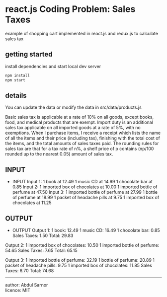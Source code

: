 # react.js Coding Problem: Sales Taxes

example of shopping cart implemented in react.js and redux.js to calculate sales tax

## getting started

install dependencies and start local dev server

```sh
npm install
npm start
```

## details
You can update the data or modify the data in src/data/products.js

Basic sales tax is applicable at a rate of 10% on all goods, except books, food, and medical products that are exempt. Import duty is an additional sales tax applicable on all imported goods at a rate of 5%, with no exemptions.
When I purchase items, I receive a receipt which lists the name of all the items and their price (including tax), finishing with the total cost of the items, and the total amounts of sales taxes paid. The rounding rules for sales tax are that for a tax rate of n%, a shelf price of p contains (np/100 rounded up to the nearest 0.05) amount of sales tax.

## INPUT
- INPUT
Input 1:
1 book at 12.49
1 music CD at 14.99
1 chocolate bar at 0.85
Input 2:
1 imported box of chocolates at 10.00 1 imported bottle of perfume at 47.50
Input 3:
1 imported bottle of perfume at 27.99 1 bottle of perfume at 18.99
1 packet of headache pills at 9.75
1 imported box of chocolates at 11.25

## OUTPUT
- OUTPUT
Output 1:
1 book: 12.49
1 music CD: 16.49
1 chocolate bar: 0.85 Sales Taxes: 1.50 Total: 29.83

Output 2:
1 imported box of chocolates: 10.50 1 imported bottle of perfume: 54.65 Sales Taxes: 7.65
Total: 65.15

Output 3:
1 imported bottle of perfume: 32.19 1 bottle of perfume: 20.89
1 packet of headache pills: 9.75
1 imported box of chocolates: 11.85 Sales Taxes: 6.70
Total: 74.68

* * *
author: Abdul Sarnor   
licence: MIT
